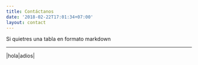 ```yaml
---
title: Contáctanos
date: '2018-02-22T17:01:34+07:00'
layout: contact
---
```


Si quietres una tabla en formato markdown

----------------------
|hola|adios|